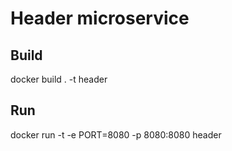 # Header microservice

## Build
docker build . -t header

## Run
docker run -t -e PORT=8080 -p 8080:8080 header
